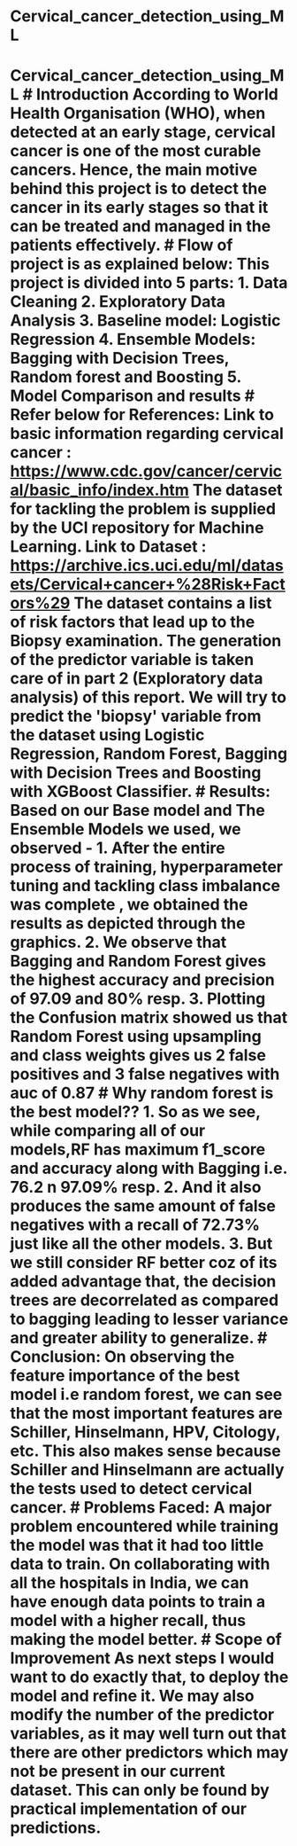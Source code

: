 # Cervical_cancer_detection_using_ML
# Cervical_cancer_detection_using_ML # Introduction According to World Health Organisation (WHO), when detected at an early stage, cervical cancer is one of the most curable cancers. Hence, the main motive behind this project is to detect the cancer in its early stages so that it can be treated and managed in the patients effectively.   # Flow of project is as explained below: This project is divided into 5 parts: 1. Data Cleaning       2. Exploratory Data Analysis       3. Baseline model: Logistic Regression       4. Ensemble Models: Bagging with Decision Trees, Random forest and Boosting       5. Model Comparison and results   # Refer below for References: Link to basic information regarding cervical cancer : https://www.cdc.gov/cancer/cervical/basic_info/index.htm The dataset for tackling the problem is supplied by the UCI repository for Machine Learning. Link to Dataset : https://archive.ics.uci.edu/ml/datasets/Cervical+cancer+%28Risk+Factors%29 The dataset contains a list of risk factors that lead up to the Biopsy examination. The generation of the predictor variable is taken care of in part 2 (Exploratory data analysis) of this report. We will try to predict the 'biopsy' variable from the dataset using Logistic Regression, Random Forest, Bagging with Decision Trees and Boosting with XGBoost Classifier.  # Results:  Based on our Base model and The Ensemble Models we used, we observed - 1. After the entire process of training, hyperparameter tuning and tackling class imbalance was complete , we obtained the results as depicted through the graphics. 2. We observe that Bagging and Random Forest gives the highest accuracy and precision of  97.09 and 80% resp. 3. Plotting the Confusion matrix showed us that Random Forest using upsampling and class weights gives us 2 false positives and 3 false negatives with auc of 0.87  # Why random forest is the best model?? 1. So as we see, while comparing all of  our models,RF has maximum f1_score and accuracy  along with Bagging i.e. 76.2 n 97.09% resp.  2. And it also produces the same amount of false negatives with a recall of 72.73% just like all the other models. 3. But we still consider RF better coz of its added advantage that, the decision trees are decorrelated as compared to bagging leading to lesser variance and greater ability to generalize.  # Conclusion: On observing the feature importance of the best model i.e random forest, we can see that the most important features are Schiller, Hinselmann, HPV, Citology, etc.  This also makes sense because Schiller and Hinselmann are actually the tests used to detect cervical cancer.   # Problems Faced: A major problem encountered while training the model was that it had too little data to train. On collaborating with all the hospitals in India, we can have enough data points to train a model with a higher recall, thus making the model better.  # Scope of Improvement As next steps I would want to do exactly that, to deploy the model and refine it.  We may also modify the number of the predictor variables, as it may well turn out that there are other predictors which may not be present in our current dataset. This can only be found by practical implementation of our predictions.

